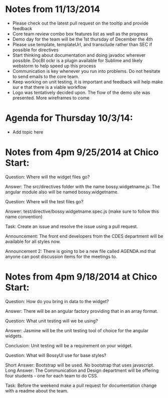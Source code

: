 Notes from 11/13/2014
======
 - Please check out the latest pull request on the tooltip and provide feedback
 - Core team review combo box features list as well as the progress
 - Demo day for the team will be the 1st thursday of December the 4th
 - Please use template, templateUrl, and transclude rather than SEC if possible
for directives
 - Start thinking about documentation and doing javadoc wherever possible. DocBl
ockr is a plugin available for Sublime and likely webstorm to help speed up this
 process
 - Communication is key whenever you run into problems. Do not hesitate to send
emails to the core team.
 - Keep working on unit testing, it is important and feedback will help make sur
e that there is a viable workflow
 - Logo was tentatively decided upon. The flow of the demo site was presented. More wireframes to come


Agenda for Thursday 10/3/14:
=======
* Add topic here

Notes from 4pm 9/25/2014 at Chico Start:
=======
Question: Where will the widget files go?

Answer: The src/directives folder with the name bossy.widgetname.js. The angular
module also will be named bossy.widgetname.

Question: Where will the test files go?

Answer: test/directive/bossy.widgetname.spec.js (make sure to follow this name convention)

Task: Create an issue and resolve the issue using a pull request.

Announcement: The front end developers from the CDES department will be available for 
all styles now. 

Announcement 2: There is going to be a new file called AGENDA.md that anyone can post
discussion items for the meetings to.

Notes from 4pm 9/18/2014 at Chico Start:
=======
Question: How do you bring in data to the widget?

Answer: There will be an angular factory providing that in an array format.

Question: What unit testing will we be using?

Answer: Jasmine will be the unit testing tool of choice for the angular widgets.

Conclusion: Unit testing will be a requirement on your widget.

Question: What will BossyUI use for base styles?

Short Answer: Bootstrap will be used. No bootstrap that uses javascript.
Long Answer: The Communication and Design department will be offering four students - one for each team to do CSS.

Task: Before the weekend make a pull request for documentation change with a readme about the team. 






